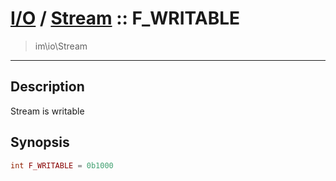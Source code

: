 # [I/O](io.md) / [Stream](io-Stream.md) :: F_WRITABLE
 > im\io\Stream
____

## Description
Stream is writable

## Synopsis
```php
int F_WRITABLE = 0b1000
```

